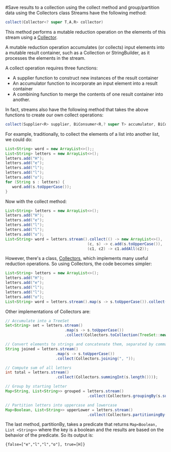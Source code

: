 #Save results to a collection using the collect method and group/partition data using the Collectors class
Streams have the following method:
````java
collect(Collector<? super T,A,R> collector)
````
This method performs a mutable reduction operation on the elements of this stream using a [Collector](https://docs.oracle.com/javase/8/docs/api/java/util/stream/Collector.html).

A mutable reduction operation accumulates (or collects) input elements into a mutable result container, such as a Collection or StringBuilder, as it processes the elements in the stream.

A collect operation requires three functions: 
* A supplier function to construct new instances of the result container
* An accumulator function to incorporate an input element into a result container
* A combining function to merge the contents of one result container into another.

In fact, streams also have the following method that takes the above functions to create our own collect operations:
````java
collect(Supplier<R> supplier, BiConsumer<R,? super T> accumulator, BiConsumer<R,R> combiner)
````
For example, traditionally, to collect the elements of a list into another list, we could do:
````java
List<String> word = new ArrayList<>();;
List<String> letters = new ArrayList<>();
letters.add("H");
letters.add("e");
letters.add("l");
letters.add("l");
letters.add("o");
for (String s : letters) {
   word.add(s.toUpperCase());
}
````
Now with the collect method:
````java
List<String> letters = new ArrayList<>();
letters.add("H");
letters.add("e");
letters.add("l");
letters.add("l");
letters.add("o");
List<String> word = letters.stream().collect(() -> new ArrayList<>(),
                                    (c, s) -> c.add(s.toUpperCase()),
                                    (c1, c2) -> c1.addAll(c2));
````

However, there's a class, [Collectors](https://docs.oracle.com/javase/8/docs/api/java/util/stream/Collectors.html), which implements many useful reduction operations. So using Collectors, the code becomes simpler:
````java
List<String> letters = new ArrayList<>();
letters.add("H");
letters.add("e");
letters.add("l");
letters.add("l");
letters.add("o");
List<String> word = letters.stream().map(s -> s.toUpperCase()).collect(Collectors.toList());
````

Other implementations of Collectors are:
````java
// Accumulate into a TreeSet
Set<String> set = letters.stream()
                          .map(s -> s.toUpperCase())
                          .collect(Collectors.toCollection(TreeSet::new));

// Convert elements to strings and concatenate them, separated by commas
String joined = letters.stream()
                      .map(s -> s.toUpperCase())
                      .collect(Collectors.joining(", "));

// Compute sum of all letters
int total = letters.stream()
                      .collect(Collectors.summingInt(s.length())));

// Group by starting letter
Map<String, List<String>> grouped = letters.stream()
                                    .collect(Collectors.groupingBy(s.substring(0,1)));

// Partition letters into uppercase and lowercase
Map<Boolean, List<String>> upperLower = letters.stream()
                                    .collect(Collectors.partitioningBy(s -> Character.isUpperCase(s.codePointAt(0))));

````
The last method, partitionBy, takes a predicate that returns `Map<Boolean, List <String>>` where the key is a boolean and the results are based on the behavior of the predicate. So its output is:
````
{false=["e","l","l","o"], true=[H]}
````
